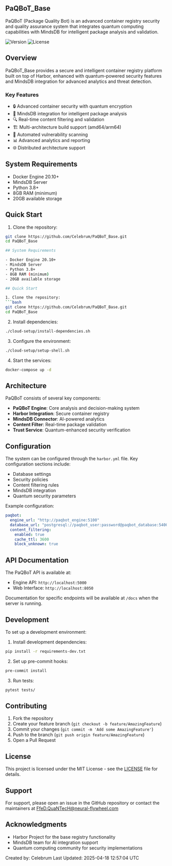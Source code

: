 ## PaQBoT_Base

PaQBoT (Package Quality Bot) is an advanced container registry security and quality assurance system that integrates quantum computing capabilities with MindsDB for intelligent package analysis and validation.

![Version](https://img.shields.io/badge/version-2.12.0-blue)
![License](https://img.shields.io/badge/license-MIT-green)

## Overview

PaQBoT_Base provides a secure and intelligent container registry platform built on top of Harbor, enhanced with quantum-powered security features and MindsDB integration for advanced analytics and threat detection.

### Key Features

- 🔒 Advanced container security with quantum encryption
- 🤖 MindsDB integration for intelligent package analysis
- 🔍 Real-time content filtering and validation
- 🏗️ Multi-architecture build support (amd64/arm64)
- 🔄 Automated vulnerability scanning
- 📊 Advanced analytics and reporting
- 🌐 Distributed architecture support

## System Requirements

- Docker Engine 20.10+
- MindsDB Server
- Python 3.8+
- 8GB RAM (minimum)
- 20GB available storage

## Quick Start

1. Clone the repository:
```bash
git clone https://github.com/Celebrum/PaQBoT_Base.git
cd PaQBoT_Base

## System Requirements

- Docker Engine 20.10+
- MindsDB Server
- Python 3.8+
- 8GB RAM (minimum)
- 20GB available storage

## Quick Start

1. Clone the repository:
```bash
git clone https://github.com/Celebrum/PaQBoT_Base.git
cd PaQBoT_Base
```

2. Install dependencies:
```bash
./cloud-setup/install-dependencies.sh
```

3. Configure the environment:
```bash
./cloud-setup/setup-shell.sh
```

4. Start the services:
```bash
docker-compose up -d
```

## Architecture

PaQBoT consists of several key components:

- **PaQBoT Engine**: Core analysis and decision-making system
- **Harbor Integration**: Secure container registry
- **MindsDB Connector**: AI-powered analytics
- **Content Filter**: Real-time package validation
- **Trust Service**: Quantum-enhanced security verification

## Configuration

The system can be configured through the `harbor.yml` file. Key configuration sections include:

- Database settings
- Security policies
- Content filtering rules
- MindsDB integration
- Quantum security parameters

Example configuration:
```yaml
paqbot:
  engine_url: "http://paqbot_engine:5100"
  database_url: "postgresql://paqbot_user:password@paqbot_database:5400/paqbot"
  content_filtering:
    enabled: true
    cache_ttl: 3600
    block_unknown: true
```

## API Documentation

The PaQBoT API is available at:
- Engine API: `http://localhost:5000`
- Web Interface: `http://localhost:8050`

Documentation for specific endpoints will be available at `/docs` when the server is running.

## Development

To set up a development environment:

1. Install development dependencies:
```bash
pip install -r requirements-dev.txt
```

2. Set up pre-commit hooks:
```bash
pre-commit install
```

3. Run tests:
```bash
pytest tests/
```

## Contributing

1. Fork the repository
2. Create your feature branch (`git checkout -b feature/AmazingFeature`)
3. Commit your changes (`git commit -m 'Add some AmazingFeature'`)
4. Push to the branch (`git push origin feature/AmazingFeature`)
5. Open a Pull Request

## License

This project is licensed under the MIT License - see the [LICENSE](LICENSE) file for details.

## Support

For support, please open an issue in the GitHub repository or contact the maintainers at FfeD.QuaNTecH@neural-flywheel.com

## Acknowledgments

- Harbor Project for the base registry functionality
- MindsDB team for AI integration support
- Quantum computing community for security implementations

Created by: Celebrum
Last Updated: 2025-04-18 12:57:04 UTC
```

